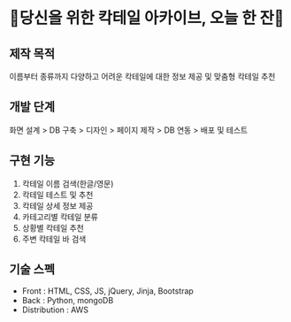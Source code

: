# 🍹당신을 위한 칵테일 아카이브, 오늘 한 잔🍹

## 제작 목적
이름부터 종류까지 다양하고 어려운 칵테일에 대한 정보 제공 및 맞춤형 칵테일 추천

## 개발 단계
화면 설계 > DB 구축 > 디자인 > 페이지 제작 > DB 연동 > 배포 및 테스트

## 구현 기능
1. 칵테일 이름 검색(한글/영문)
2. 칵테일 테스트 및 추천
3. 칵테일 상세 정보 제공
4. 카테고리별 칵테일 분류
5. 상황별 칵테일 추천
6. 주변 칵테일 바 검색

## 기술 스펙
* Front
: HTML, CSS, JS, jQuery, Jinja, Bootstrap
* Back
: Python, mongoDB
* Distribution
: AWS
